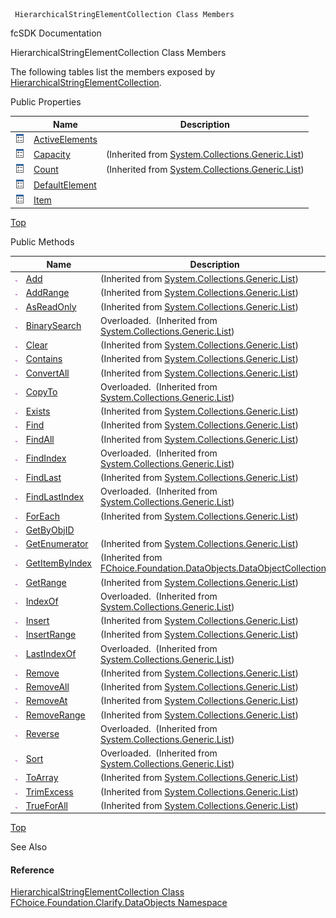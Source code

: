 ﻿     HierarchicalStringElementCollection Class Members                                                   

fcSDK Documentation

HierarchicalStringElementCollection Class Members

The following tables list the members exposed by [HierarchicalStringElementCollection](fcSDK~FChoice.Foundation.Clarify.DataObjects.HierarchicalStringElementCollection.md).

Public Properties

|   | Name | Description |
| --- | --- | --- |
| ![Public Property](dotnetimages/publicProperty.png) | [ActiveElements](fcSDK~FChoice.Foundation.Clarify.DataObjects.HierarchicalStringElementCollection~ActiveElements.md) |   |
| ![Public Property](dotnetimages/publicProperty.png) | [Capacity](#) | (Inherited from [System.Collections.Generic.List<IHierarchicalStringElement>](#)) |
| ![Public Property](dotnetimages/publicProperty.png) | [Count](#) | (Inherited from [System.Collections.Generic.List<IHierarchicalStringElement>](#)) |
| ![Public Property](dotnetimages/publicProperty.png) | [DefaultElement](fcSDK~FChoice.Foundation.Clarify.DataObjects.HierarchicalStringElementCollection~DefaultElement.md) |   |
| ![Public Property](dotnetimages/publicProperty.png) | [Item](fcSDK~FChoice.Foundation.Clarify.DataObjects.HierarchicalStringElementCollection~Item.md) |   |

[Top](#top)

Public Methods

|   | Name | Description |
| --- | --- | --- |
| ![Public Method](dotnetimages/publicMethod.png) | [Add](#) | (Inherited from [System.Collections.Generic.List<IHierarchicalStringElement>](#)) |
| ![Public Method](dotnetimages/publicMethod.png) | [AddRange](#) | (Inherited from [System.Collections.Generic.List<IHierarchicalStringElement>](#)) |
| ![Public Method](dotnetimages/publicMethod.png) | [AsReadOnly](#) | (Inherited from [System.Collections.Generic.List<IHierarchicalStringElement>](#)) |
| ![Public Method](dotnetimages/publicMethod.png) | [BinarySearch](#) | Overloaded.  (Inherited from [System.Collections.Generic.List<IHierarchicalStringElement>](#)) |
| ![Public Method](dotnetimages/publicMethod.png) | [Clear](#) | (Inherited from [System.Collections.Generic.List<IHierarchicalStringElement>](#)) |
| ![Public Method](dotnetimages/publicMethod.png) | [Contains](#) | (Inherited from [System.Collections.Generic.List<IHierarchicalStringElement>](#)) |
| ![Public Method](dotnetimages/publicMethod.png) | [ConvertAll](#) | (Inherited from [System.Collections.Generic.List<IHierarchicalStringElement>](#)) |
| ![Public Method](dotnetimages/publicMethod.png) | [CopyTo](#) | Overloaded.  (Inherited from [System.Collections.Generic.List<IHierarchicalStringElement>](#)) |
| ![Public Method](dotnetimages/publicMethod.png) | [Exists](#) | (Inherited from [System.Collections.Generic.List<IHierarchicalStringElement>](#)) |
| ![Public Method](dotnetimages/publicMethod.png) | [Find](#) | (Inherited from [System.Collections.Generic.List<IHierarchicalStringElement>](#)) |
| ![Public Method](dotnetimages/publicMethod.png) | [FindAll](#) | (Inherited from [System.Collections.Generic.List<IHierarchicalStringElement>](#)) |
| ![Public Method](dotnetimages/publicMethod.png) | [FindIndex](#) | Overloaded.  (Inherited from [System.Collections.Generic.List<IHierarchicalStringElement>](#)) |
| ![Public Method](dotnetimages/publicMethod.png) | [FindLast](#) | (Inherited from [System.Collections.Generic.List<IHierarchicalStringElement>](#)) |
| ![Public Method](dotnetimages/publicMethod.png) | [FindLastIndex](#) | Overloaded.  (Inherited from [System.Collections.Generic.List<IHierarchicalStringElement>](#)) |
| ![Public Method](dotnetimages/publicMethod.png) | [ForEach](#) | (Inherited from [System.Collections.Generic.List<IHierarchicalStringElement>](#)) |
| ![Public Method](dotnetimages/publicMethod.png) | [GetByObjID](fcSDK~FChoice.Foundation.Clarify.DataObjects.HierarchicalStringElementCollection~GetByObjID.md) |   |
| ![Public Method](dotnetimages/publicMethod.png) | [GetEnumerator](#) | (Inherited from [System.Collections.Generic.List<IHierarchicalStringElement>](#)) |
| ![Public Method](dotnetimages/publicMethod.png) | [GetItemByIndex](fcSDK~FChoice.Foundation.DataObjects.DataObjectCollection`1~GetItemByIndex.md) | (Inherited from [FChoice.Foundation.DataObjects.DataObjectCollection<IHierarchicalStringElement>](fcSDK~FChoice.Foundation.DataObjects.DataObjectCollection`1.md)) |
| ![Public Method](dotnetimages/publicMethod.png) | [GetRange](#) | (Inherited from [System.Collections.Generic.List<IHierarchicalStringElement>](#)) |
| ![Public Method](dotnetimages/publicMethod.png) | [IndexOf](#) | Overloaded.  (Inherited from [System.Collections.Generic.List<IHierarchicalStringElement>](#)) |
| ![Public Method](dotnetimages/publicMethod.png) | [Insert](#) | (Inherited from [System.Collections.Generic.List<IHierarchicalStringElement>](#)) |
| ![Public Method](dotnetimages/publicMethod.png) | [InsertRange](#) | (Inherited from [System.Collections.Generic.List<IHierarchicalStringElement>](#)) |
| ![Public Method](dotnetimages/publicMethod.png) | [LastIndexOf](#) | Overloaded.  (Inherited from [System.Collections.Generic.List<IHierarchicalStringElement>](#)) |
| ![Public Method](dotnetimages/publicMethod.png) | [Remove](#) | (Inherited from [System.Collections.Generic.List<IHierarchicalStringElement>](#)) |
| ![Public Method](dotnetimages/publicMethod.png) | [RemoveAll](#) | (Inherited from [System.Collections.Generic.List<IHierarchicalStringElement>](#)) |
| ![Public Method](dotnetimages/publicMethod.png) | [RemoveAt](#) | (Inherited from [System.Collections.Generic.List<IHierarchicalStringElement>](#)) |
| ![Public Method](dotnetimages/publicMethod.png) | [RemoveRange](#) | (Inherited from [System.Collections.Generic.List<IHierarchicalStringElement>](#)) |
| ![Public Method](dotnetimages/publicMethod.png) | [Reverse](#) | Overloaded.  (Inherited from [System.Collections.Generic.List<IHierarchicalStringElement>](#)) |
| ![Public Method](dotnetimages/publicMethod.png) | [Sort](#) | Overloaded.  (Inherited from [System.Collections.Generic.List<IHierarchicalStringElement>](#)) |
| ![Public Method](dotnetimages/publicMethod.png) | [ToArray](#) | (Inherited from [System.Collections.Generic.List<IHierarchicalStringElement>](#)) |
| ![Public Method](dotnetimages/publicMethod.png) | [TrimExcess](#) | (Inherited from [System.Collections.Generic.List<IHierarchicalStringElement>](#)) |
| ![Public Method](dotnetimages/publicMethod.png) | [TrueForAll](#) | (Inherited from [System.Collections.Generic.List<IHierarchicalStringElement>](#)) |

[Top](#top)

See Also

#### Reference

[HierarchicalStringElementCollection Class](fcSDK~FChoice.Foundation.Clarify.DataObjects.HierarchicalStringElementCollection.md)  
[FChoice.Foundation.Clarify.DataObjects Namespace](fcSDK~FChoice.Foundation.Clarify.DataObjects_namespace.md)
